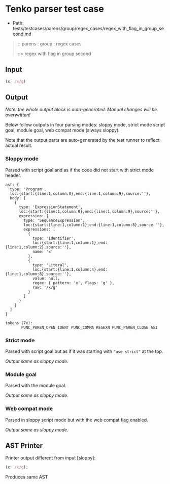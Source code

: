 # Tenko parser test case

- Path: tests/testcases/parens/group/regex_cases/regex_with_flag_in_group_second.md

> :: parens : group : regex cases
>
> ::> regex with flag in group second

## Input

`````js
(x, /x/g)
`````

## Output

_Note: the whole output block is auto-generated. Manual changes will be overwritten!_

Below follow outputs in four parsing modes: sloppy mode, strict mode script goal, module goal, web compat mode (always sloppy).

Note that the output parts are auto-generated by the test runner to reflect actual result.

### Sloppy mode

Parsed with script goal and as if the code did not start with strict mode header.

`````
ast: {
  type: 'Program',
  loc:{start:{line:1,column:0},end:{line:1,column:9},source:''},
  body: [
    {
      type: 'ExpressionStatement',
      loc:{start:{line:1,column:0},end:{line:1,column:9},source:''},
      expression: {
        type: 'SequenceExpression',
        loc:{start:{line:1,column:1},end:{line:1,column:8},source:''},
        expressions: [
          {
            type: 'Identifier',
            loc:{start:{line:1,column:1},end:{line:1,column:2},source:''},
            name: 'x'
          },
          {
            type: 'Literal',
            loc:{start:{line:1,column:4},end:{line:1,column:8},source:''},
            value: null,
            regex: { pattern: 'x', flags: 'g' },
            raw: '/x/g'
          }
        ]
      }
    }
  ]
}

tokens (7x):
       PUNC_PAREN_OPEN IDENT PUNC_COMMA REGEXN PUNC_PAREN_CLOSE ASI
`````

### Strict mode

Parsed with script goal but as if it was starting with `"use strict"` at the top.

_Output same as sloppy mode._

### Module goal

Parsed with the module goal.

_Output same as sloppy mode._

### Web compat mode

Parsed in sloppy script mode but with the web compat flag enabled.

_Output same as sloppy mode._

## AST Printer

Printer output different from input [sloppy]:

````js
(x, /x/g);
````

Produces same AST
